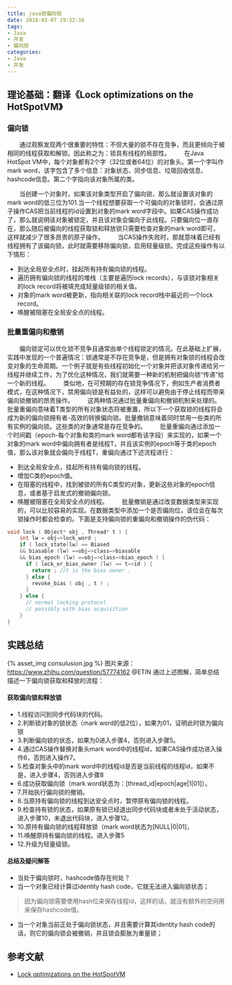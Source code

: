```yaml
---
title: java锁偏向锁
date: 2018-03-07 19:52:16
tags:
- Java
- 并发
- 偏向锁
categories:
- Java
- 并发
---
```

## 理论基础：翻译《Lock optimizations on the HotSpotVM》
### 偏向锁
&emsp;&emsp;通过观察发现两个很重要的特性：不但大量的锁不存在竞争，而且更倾向于被相同的线程获取和解锁。因此称之为：锁具有线程的局部性。
&emsp;&emsp;在Java HotSpot VM中，每个对象都有2个字（32位或者64位）的对象头。第一个字叫作mark word，该字包含了多个信息：对象状态、同步信息、垃圾回收信息、hashcode信息。第二个字指向该对象所属的类。
<!--more-->
&emsp;&emsp;当创建一个对象时，如果该对象类型开启了偏向锁，那么就设置该对象的mark word的低三位为101.当一个线程想要获取一个可偏向的对象锁时，会通过原子操作CAS把当前线程的id设置到对象的mark word字段中。如果CAS操作成功了，那么就说明该对象被锁定，并且该对象会偏向于此线程。只要偏向位一直存在，那么随后被偏向的线程获取锁和释放锁只需要检查对象的mark word即可，这样就减少了很多昂贵的原子操作。
&emsp;&emsp;当CAS操作失败时，那就意味着已经有线程拥有了该偏向锁，此时就需要移除偏向锁，启用轻量级锁。完成这些操作有以下情形：
- 到达全局安全点时，挂起所有持有偏向锁的线程。
- 遍历拥有偏向锁的线程的堆栈（主要是遍历lock records），与该锁对象相关的lock record将被填充成轻量级锁的相关值。
- 对象的mark word被更新，指向相关联的lock record栈中最近的一个lock record。
- 唤醒被阻塞在全局安全点的线程。

### 批量重偏向和撤销
&emsp;&emsp;偏向锁定可以优化锁不竞争且通常由单个线程锁定的情况。在此基础上扩展，实践中发现的一个普遍情况：锁通常是不存在竞争是，但是拥有对象锁的线程会改变对象的生命周期。一个例子就是有些线程初始化一个对象并把该对象传递给另一线程并继续工作，为了优化这种情况，我们就需要一种新的机制把偏向锁“传递”给一个新的线程。
&emsp;&emsp;类似地，在可预期的存在锁竞争情况下，例如生产者消费者模式，在这种情况下，禁用偏向锁是有益处的，这样可以避免由于停止线程而带来偏向锁撤销的昂贵操作。
&emsp;&emsp;这两种情况通过批量重偏向和撤销机制来处理的。批量重偏向意味着T类型的所有对象状态将被重置，所以下一个获取锁的线程将会成为新的偏向锁拥有者-高效的转换偏向锁。批量撤销意味着同时禁用一些类的所有实例的偏向锁。这些类的对象通常是存在竞争的。
&emsp;&emsp;批量重偏向通过添加一个时间戳（epoch-每个对象和类的mark word都有该字段）来实现的，如果一个对象的mark word中偏向拥有者是线程T，并且该实例的epoch等于类的epoch值，那么该对象就会偏向于线程T，重偏向通过下述流程进行：
  - 到达全局安全点，挂起所有持有偏向锁的线程。
  - 增加C类的epoch值。
  - 在阻塞的线程中，找到被锁的所有C类型的对象，更新这些对象的epoch信息，或者基于启发式的撤销偏向锁。
  - 唤醒被阻塞在全局安全点的线程。
&emsp;&emsp;批量撤销是通过改变数据类型来实现的，可以比较容易的实现。在数据类型中添加一个是否偏向位，该位会在每次锁操作时都会检查的。下面是支持偏向锁的重偏向和撤销操作的伪代码：
```c
void lock ( Object* obj , Thread* t ) {
    int lw = obj−>lock_word ;
    if ( lock_state(lw) == Biased
    && biasable (lw) ==obj−>class−>biasable
    && bias_epoch (lw) ==obj−>class−>bias_epoch ) {
      if ( lock_or_bias_owner (lw) == t−>id ) {
        return ; //t is the bias owner .
      } else {
        revoke_bias ( obj , t ) ;
      }
    } else {
      // normal locking protocol
      // possibly with bias acquisition
    }
}
```

## 实践总结
{% asset_img consulusion.jpg %}
图片来源：https://www.zhihu.com/question/57774162 @ETIN
通过上述图解，简单总结描述一下偏向锁获取和释放的流程：
#### 获取偏向锁和释放锁
- 1.线程访问到同步代码块的代码。
- 2.判断锁对象的锁状态（mark word的低2位），如果为01，证明此时锁为偏向锁
- 3.判断偏向锁的状态，如果为0进入步骤4，否则进入步骤5。
- 4.通过CAS操作替换对象头mark word中的线程id，如果CAS操作成功进入操作6，否则进入操作7。
- 5.检查对象头中的mark word中的线程id是否是当前线程的线程id，如果不是，进入步骤4，否则进入步骤8
- 6.成功获取偏向锁（mark word状态为：[thread_id|epoch|age|1|01]）。
- 7.开始执行偏向锁的撤销。
- 8.当原持有偏向锁的线程到达安全点时，暂停原有偏向锁的线程。
- 9.检查持有锁的状态，如果原有锁已经退出同步代码块或者未处于活动状态，进入步骤10，未退出代码块，进入步骤12。
- 10.原持有偏向锁的线程释放锁（mark word状态为[NULL|0|01]，
- 11.唤醒原持有偏向锁的线程。进入步骤5
- 12.升级为轻量级锁。

#### 总结及疑问解答
- 当处于偏向锁时，hashcode值存在何处？
 - 当一个对象已经计算过identity hash code，它就无法进入偏向锁状态；
  >因为偏向锁需要使用hash位来保存线程id，这样的话，就没有额外的空间用来保存hashcode值。
 - 当一个对象当前正处于偏向锁状态，并且需要计算其identity hash code的话，则它的偏向锁会被撤销，并且锁会膨胀为重量锁；

## 参考文献
- [Lock optimizations on the HotSpotVM](http://ds.cs.ut.ee/courses/course-files/lockOptimizationHotSpot.pdf)
